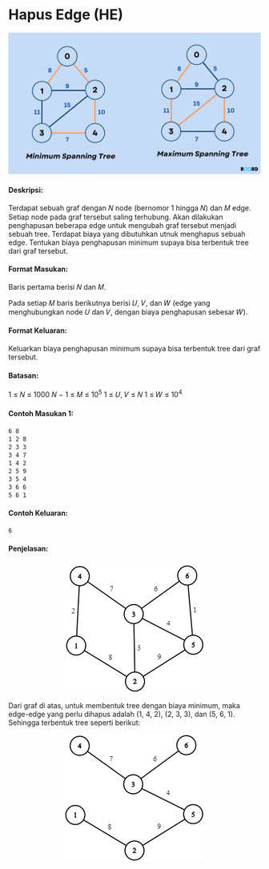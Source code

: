 # Hapus Edge (HE)
<p align="center">
  <img src="../../assets/he.png"/>
</p>

#### Deskripsi: 
Terdapat sebuah graf dengan 𝑁 node (bernomor 1 hingga 𝑁) dan 𝑀 edge. Setiap node pada graf tersebut saling terhubung. Akan dilakukan penghapusan beberapa edge untuk mengubah graf tersebut menjadi sebuah tree. Terdapat biaya yang dibutuhkan utnuk menghapus sebuah edge. Tentukan biaya penghapusan minimum supaya bisa terbentuk tree dari graf tersebut.

#### Format Masukan:
Baris pertama berisi 𝑁 dan 𝑀.

Pada setiap 𝑀 baris berikutnya berisi 𝑈, 𝑉, dan 𝑊 (edge yang menghubungkan node 𝑈 dan 𝑉, dengan biaya penghapusan sebesar 𝑊).

#### Format Keluaran:
Keluarkan biaya penghapusan minimum supaya bisa terbentuk tree dari graf tersebut.

#### Batasan:
1 ≤ 𝑁 ≤ 1000
𝑁 − 1 ≤ 𝑀 ≤ 10<sup>5</sup>
1 ≤ 𝑈, 𝑉 ≤ 𝑁
1 ≤ 𝑊 ≤ 10<sup>4</sup>

#### Contoh Masukan 1:
```
6 8
1 2 8
2 3 3
3 4 7
1 4 2
2 5 9
3 5 4
3 6 6
5 6 1
```

#### Contoh Keluaran:
```
6
```

#### Penjelasan:
<p align="center">
  <img src="../../assets/he_explanation-1.png"/>
</p>

Dari graf di atas, untuk membentuk tree dengan biaya minimum, maka edge-edge yang perlu dihapus adalah (1, 4, 2), (2, 3, 3), dan (5, 6, 1). Sehingga terbentuk tree seperti berikut:
<p align="center">
  <img src="../../assets/he_explanation-2.png"/>
</p>
